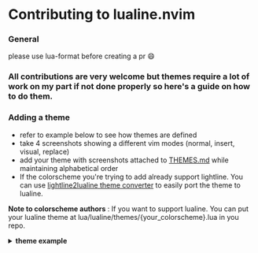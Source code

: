 # Contributing to lualine.nvim


### General

please use lua-format before creating a pr :smile:

### All contributions are very welcome but themes require a lot of work on my part if not done properly so here's a guide on how to do them.

### Adding a theme

* refer to example below to see how themes are defined
* take 4 screenshots showing a different vim modes (normal, insert, visual, replace)
* add your theme with screenshots attached to [THEMES.md](./THEMES.md) while maintaining alphabetical order
* If the colorscheme you're trying to add already support lightline. You can use
[lightline2lualine theme converter](https://gist.github.com/shadmansaleh/000871c9a608a012721c6acc6d7a19b9) to easily port the theme to lualine.

**Note to colorscheme authors** : If you want to support lualine. You can put your
lualine theme at lua/lualine/themes/{your_colorscheme}.lua in you repo.

<details>
<summary><b>theme example</b></summary>

To create a custom theme you need to define a colorscheme for each of vim's modes. Each mode has a `fg` and `bg` field for every lualine section.
You can add special effects with `gui`.

Though the example shows a,b,c being set you can specify theme for x, y, z too.
But if unspecified then they default to c, b, a sections theme respectively .
 Also all modes theme defaults to normal modes theme.

Adding theme is really easy in lua. Here is and example of a gruvbox theme.
```lua
local gruvbox = {  }

local colors = {
  black        = "#282828",
  white        = '#ebdbb2',
  red          = '#fb4934',
  green        = '#b8bb26',
  blue         = '#83a598',
  yellow       = '#fe8019',
  gray         = '#a89984',
  darkgray     = '#3c3836',
  lightgray    = '#504945',
  inactivegray = '#7c6f64',
}

gruvbox.normal = {
  -- gui parameter is optional and behaves the same way as in vim's highlight command
  a = { bg = colors.gray, fg = colors.black, gui = "bold", },
  b = { bg = colors.lightgray, fg  = colors.white, },
  c = { bg = colors.darkgray, fg = colors.gray }
}

gruvbox.insert = {
  a = { bg = colors.blue, fg = colors.black, gui = "bold", },
  b = { bg = colors.lightgray, fg = colors.white, },
  c = { bg = colors.lightgray, fg = colors.white }
}


gruvbox.visual = {
  a = { bg = colors.yellow, fg = colors.black, gui = "bold", },
  b = { bg = colors.lightgray, fg = colors.white, },
  c = { bg = colors.inactivegray, fg = colors.black },
}

gruvbox.replace = {
  a = { bg = colors.red, fg = colors.black, gui = "bold", },
  b = { bg = colors.lightgray, fg = colors.white, },
  c = { bg = colors.black, fg = colors.white },
}

gruvbox.command = {
  a = { bg = colors.green, fg = colors.black, gui = "bold", },
  b = { bg = colors.lightgray, fg = colors.white, },
  c = { bg = colors.inactivegray, fg = colors.black },
}

-- you can assign one colorscheme to another, if a colorscheme is
-- undefined it falls back to normal
gruvbox.terminal = gruvbox.normal

gruvbox.inactive = {
  a = { bg = colors.darkgray, fg = colors.gray, gui = "bold", },
  b = { bg = colors.darkgray, fg = colors.gray, },
  c = { bg = colors.darkgray, fg = colors.gray },
}

require('lualine').setup {options = {theme = gruvbox}}
```

</details>

